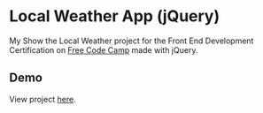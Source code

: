 # Local Weather App (jQuery)

My Show the Local Weather project for the Front End Development Certification on [Free Code Camp](https://www.freecodecamp.com) made with jQuery.

## Demo

View project [here](https://autumnchris.github.io/local-weather-app-jquery).
